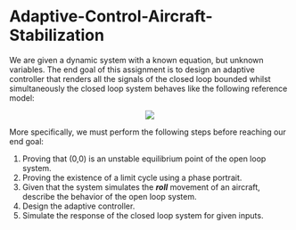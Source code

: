 # Adaptive-Control-Aircraft-Stabilization
We are given a dynamic system with a known equation, but unknown variables. The end goal of this assignment is to design an adaptive controller that renders all the signals of the closed loop bounded whilst simultaneously the closed loop system behaves like the following reference model:
<p align="center">
<img src="https://render.githubusercontent.com/render/math?math=\varphi_{ref}(s)=\frac{1}{s^2+1,4s+1}r(s)">
</p>
More specifically, we must perform the following steps before reaching our end goal:

1. Proving that (0,0) is an unstable equilibrium point of the open loop system.
2. Proving the existence of a limit cycle using a phase portrait.
3. Given that the system simulates the ***roll*** movement of an aircraft, describe the behavior of the open loop system.
4. Design the adaptive controller.
5. Simulate the response of the closed loop system for given inputs.

